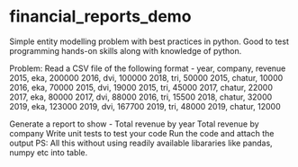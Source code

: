 # financial_reports_demo
Simple entity modelling problem with best practices in python. Good to test programming hands-on skills along with knowledge of python.


Problem: 
Read a CSV file of the following format -
year, company, revenue
2015, eka, 200000
2016, dvi, 100000
2018, tri, 50000
2015, chatur, 10000
2016, eka, 70000
2015, dvi, 19000
2015, tri, 45000
2017, chatur, 22000
2017, eka, 80000
2017, dvi, 88000
2016, tri, 15500
2018, chatur, 32000
2019, eka, 123000
2019, dvi, 167700
2019, tri, 48000
2019, chatur, 12000

Generate a report to show -
Total revenue by year
Total revenue by company
Write unit tests to test your code
Run the code and attach the output
PS: All this without using readily available libararies like pandas, numpy etc into table.

